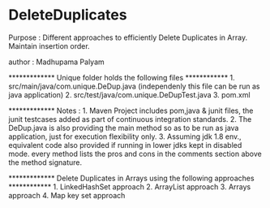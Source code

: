 # DeleteDuplicates
Purpose : Different approaches to efficiently Delete Duplicates in Array. Maintain insertion order.

author : Madhupama Palyam

************* Unique folder holds the following files ************
         1. src/main/java/com.unique.DeDup.java (independenly this file can be run as java application)
         2. src/test/java/com.unique.DeDupTest.java
         3. pom.xml

 
 ************* Notes  : 
      1. Maven Project includes pom,java & junit files, 
      the junit testcases added as part of continuous integration standards.
      2. The DeDup.java is also providing the main method so as to be run as 
      java application, just for execution flexibility only. 
      3. Assuming jdk 1.8 env., equivalent code also provided if running in lower jdks kept in disabled mode.
      every method lists the pros and cons in the comments section above the method signature.

 ************* Delete Duplicates in Arrays using the following approaches ************ 
              1. LinkedHashSet approach 
              2. ArrayList approach
              3. Arrays approach
              4. Map key set approach


